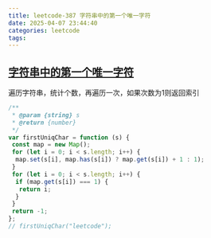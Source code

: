 ```yaml
---
title: leetcode-387 字符串中的第一个唯一字符
date: 2025-04-07 23:44:40
categories: leetcode
tags:
---
```


## [字符串中的第一个唯一字符](https://leetcode.cn/problems/first-unique-character-in-a-string/description/)

遍历字符串，统计个数，再遍历一次，如果次数为1则返回索引

```js
/**
 * @param {string} s
 * @return {number}
 */
var firstUniqChar = function (s) {
 const map = new Map();
 for (let i = 0; i < s.length; i++) {
  map.set(s[i], map.has(s[i]) ? map.get(s[i]) + 1 : 1);
 }
 for (let i = 0; i < s.length; i++) {
  if (map.get(s[i]) === 1) {
   return i;
  }
 }
 return -1;
};
// firstUniqChar("leetcode");
```
